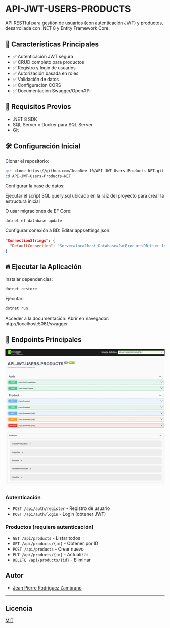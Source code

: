 # API-JWT-USERS-PRODUCTS

API RESTful para gestión de usuarios (con autenticación JWT) y productos, desarrollada con .NET 8 y Entity Framework Core.

## 📌 Características Principales
- ✅ Autenticación JWT segura
- ✅ CRUD completo para productos
- ✅ Registro y login de usuarios
- ✅ Autorización basada en roles
- ✅ Validación de datos
- ✅ Configuración CORS
- ✅ Documentación Swagger/OpenAPI

## 🚀 Requisitos Previos
- .NET 8 SDK
- SQL Server o Docker para SQL Server
- Git
## 🛠️ Configuración Inicial
Clonar el repositorio:

```bash
git clone https://github.com/JeanDev-10/API-JWT-Users-Products-NET.git
cd API-JWT-Users-Products-NET
```
Configurar la base de datos:

Ejecutar el script SQL query.sql ubicado en la raíz del proyecto para crear la estructura inicial

O usar migraciones de EF Core:

```bash
dotnet ef database update 
```
Configurar conexión a BD:
Editar appsettings.json:

```json
"ConnectionStrings": {
  "DefaultConnection": "Server=localhost;Database=JwtProductsDB;User Id=sa;Password=TuContraseña;TrustServerCertificate=True;"
}
```
## 🔥 Ejecutar la Aplicación
Instalar dependencias:

```bash
dotnet restore 
```
Ejecutar:

```bash
dotnet run
```
Acceder a la documentación:
Abrir en navegador: http://localhost:5081/swagger


## 🔐 Endpoints Principales
![Endpoints](/images/api-endpoints.jpeg)
### Autenticación
- `POST /api/auth/register` - Registro de usuario
- `POST /api/auth/login` - Login (obtener JWT)
### Productos (requiere autenticación)
- `GET /api/products` - Listar todos
- `GET /api/products/{id}` - Obtener por ID
- `POST /api/products` - Crear nuevo
- `PUT /api/products/{id}` - Actualizar
- `DELETE /api/products/{id}` - Eliminar

## Autor
- [Jean Pierre Rodríguez Zambrano](https://github.com/JeanDev-10)
---

## Licencia

[MIT](https://choosealicense.com/licenses/mit/)

